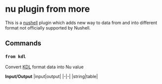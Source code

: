 # nu plugin from more

This is a [nushell](https://nushell.sh) plugin which adds new way to data from and into different format not officially supported by Nushell.

## Commands

### `from kdl`

Convert [KDL](https://kdl.dev/) format data into Nu value

**Input/Output**
|input|output|
|-|-|
|string|table|

